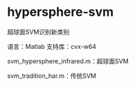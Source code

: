 # hypersphere-svm

超球面SVM识别新类别

语言：Matlab
支持库：cvx-w64

svm_hypersphere_infrared.m：超球面SVM

svm_tradition_har.m：传统SVM


